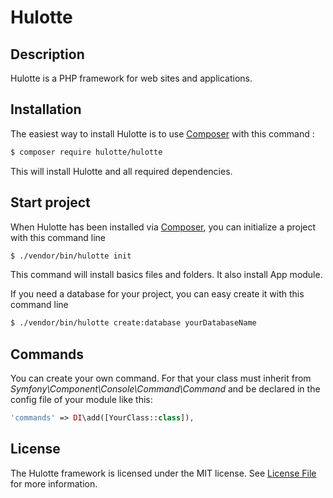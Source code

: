 # Hulotte

## Description
Hulotte is a PHP framework for web sites and applications.

## Installation
The easiest way to install Hulotte is to use [Composer](https://getcomposer.org/) with this command :

```bash
$ composer require hulotte/hulotte
```

This will install Hulotte and all required dependencies.

## Start project
When Hulotte has been installed via [Composer](https://getcomposer.org/), you can initialize a project with this command line

```bash
$ ./vendor/bin/hulotte init
```

This command will install basics files and folders. It also install App module.

If you need a database for your project, you can easy create it with this command line
```bash
$ ./vendor/bin/hulotte create:database yourDatabaseName
```


## Commands
You can create your own command. For that your class must inherit from _Symfony\Component\Console\Command\Command_ and be declared in the config file of your module like this:

```php
'commands' => DI\add([YourClass::class]),
```

## License
The Hulotte framework is licensed under the MIT license. See [License File](LICENSE) for more information.
